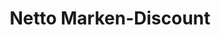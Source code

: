 ---
title: "Netto Marken-Discount"
url: /karlsdorf-neuthard/netto-marken-discount-im-entenfang/
shop: Supermarkt
---